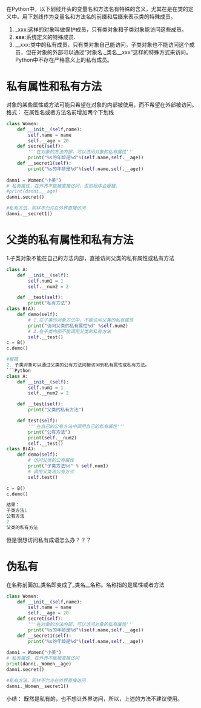 在Python中，以下划线开头的变量名和方法名有特殊的含义，尤其在是在类的定义中。用下划线作为变量名和方法名的前缀和后缀来表示类的特殊成员。
1. _xxx:这样的对象叫做保护成员，只有类对象和子类对象能访问这些成员。
2. __xxx__:系统定义的特殊成员.
3. __xxx:类中的私有成员，只有类对象自己能访问，子类对象也不能访问这个成员，但在对象的外部可以通过“对象名._类名__xxx”这样的特殊方式来访问。Python中不存在严格意义上的私有成员。
# 私有属性和私有方法
对象的某些属性或方法可能只希望在对象的内部被使用，而不希望在外部被访问。
格式：
在属性名或者方法名前增加两个下划线
```Python
class Women:
    def __init__(self,name):
        self.name = name
        self.__age = 20
    def secret(self):
        '''在对象的方法内部，可以访问对象的私有属性'''
        print("%s的年龄是%d"%(self.name,self.__age))
    def __secret1(self):
        print("%s的年龄是%d"%(self.name,self.__age))
        
danni = Women("小美")
# 私有属性，在外界不能被直接访问，否则程序会报错。
#print(danni.__age)
danni.secret()

#私有方法，同样不允许在外界直接访问
danni.__secret1()

```
# 父类的私有属性和私有方法
1.子类对象不能在自己的方法内部，直接访问父类的私有属性或私有方法
```Python
class A:
    def __init__(self):
        self.num1 = 1
        self.__num2 = 2

    def __test(self):
        print("私有方法")
class B(A):
    def demo(self):
        # 1.在子类的对象方法中，不能访问父类的私有属性
        print("访问父类的私有属性%d" %self.num2)
        # 2.在子类内部不能调用父类的私有方法
        self.__test()
c = B()
c.demo()

#报错
2. 子类对象可以通过父类的公有方法间接访问到私有属性或私有方法。
```Python
class A:
    def __init__(self):
        self.num1 = 1
        self.__num2 = 2

    def __test(self):
        print("父类的私有方法")

    def test(self):
        '''在自己的公有方法中调用自己的私有属性'''
        print("公有方法")
        print(self.__num2)
        self.__test()
class B(A):
    def demo(self):
        # 访问父类的公有属性
        print("子类方法%d" % self.num1)
        # 调用父类法公有方式
        self.test()

c = B()
c.demo()

结果：
子类方法1
公有方法
2
父类的私有方法

```
但是很想访问私有成语怎么办？？？
# 伪私有
在名称前面加_类名即变成了_类名__名称。名称指的是属性或者方法
```Python
class Women:
    def __init__(self,name):
        self.name = name
        self.__age = 20
    def secret(self):
        '''在对象的方法内部，可以访问对象的私有属性'''
        print("%s的年龄是%d"%(self.name,self.__age))
    def __secret1(self):
        print("%s的年龄是%d"%(self.name,self.__age))
        
danni = Women("小美")
# 私有属性，在外界不能被直接访问
print(danni._Women__age)
danni.secret()

#私有方法，同样不允许在外界直接访问
danni._Women__secret1()
```
小结：
既然是私有的，也不想让外界访问，所以，上述的方法不建议使用。